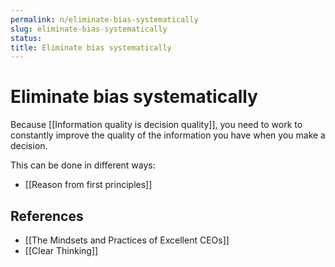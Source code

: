 ```yaml
---
permalink: n/eliminate-bias-systematically
slug: eliminate-bias-systematically
status: 
title: Eliminate bias systematically
---
```

# Eliminate bias systematically

Because [[Information quality is decision quality]], you need to work to constantly improve the quality of the information you have when you make a decision.

This can be done in different ways:

- [[Reason from first principles]]

## References

- [[The Mindsets and Practices of Excellent CEOs]]
- [[Clear Thinking]]
